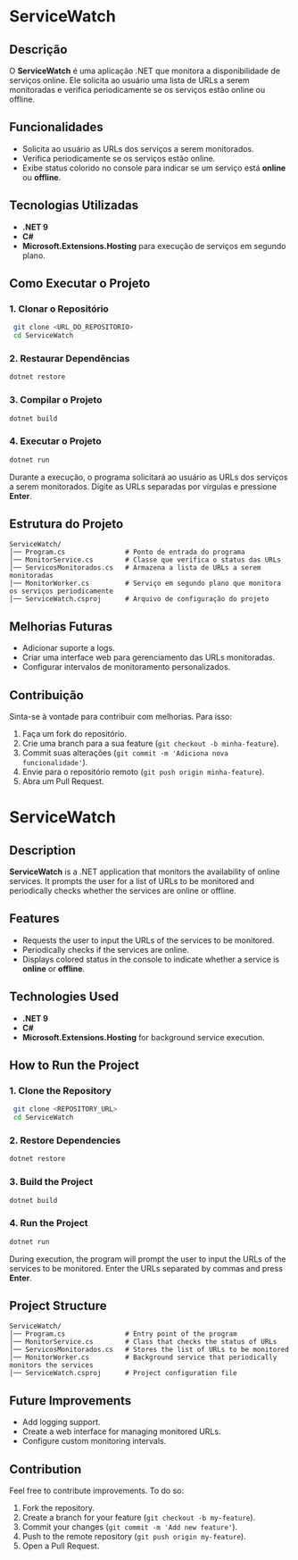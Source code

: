 # ServiceWatch

## Descrição
O **ServiceWatch** é uma aplicação .NET que monitora a disponibilidade de serviços online. Ele solicita ao usuário uma lista de URLs a serem monitoradas e verifica periodicamente se os serviços estão online ou offline.

## Funcionalidades
- Solicita ao usuário as URLs dos serviços a serem monitorados.
- Verifica periodicamente se os serviços estão online.
- Exibe status colorido no console para indicar se um serviço está **online** ou **offline**.

## Tecnologias Utilizadas
- **.NET 9**
- **C#**
- **Microsoft.Extensions.Hosting** para execução de serviços em segundo plano.

## Como Executar o Projeto
### 1. Clonar o Repositório
```bash
 git clone <URL_DO_REPOSITORIO>
 cd ServiceWatch
```

### 2. Restaurar Dependências
```bash
dotnet restore
```

### 3. Compilar o Projeto
```bash
dotnet build
```

### 4. Executar o Projeto
```bash
dotnet run
```

Durante a execução, o programa solicitará ao usuário as URLs dos serviços a serem monitorados. Digite as URLs separadas por vírgulas e pressione **Enter**.

## Estrutura do Projeto
```
ServiceWatch/
│── Program.cs               # Ponto de entrada do programa
│── MonitorService.cs        # Classe que verifica o status das URLs
│── ServicosMonitorados.cs   # Armazena a lista de URLs a serem monitoradas
│── MonitorWorker.cs         # Serviço em segundo plano que monitora os serviços periodicamente
│── ServiceWatch.csproj      # Arquivo de configuração do projeto
```

## Melhorias Futuras
- Adicionar suporte a logs.
- Criar uma interface web para gerenciamento das URLs monitoradas.
- Configurar intervalos de monitoramento personalizados.

## Contribuição
Sinta-se à vontade para contribuir com melhorias. Para isso:
1. Faça um fork do repositório.
2. Crie uma branch para a sua feature (`git checkout -b minha-feature`).
3. Commit suas alterações (`git commit -m 'Adiciona nova funcionalidade'`).
4. Envie para o repositório remoto (`git push origin minha-feature`).
5. Abra um Pull Request.

# ServiceWatch

## Description
**ServiceWatch** is a .NET application that monitors the availability of online services. It prompts the user for a list of URLs to be monitored and periodically checks whether the services are online or offline.

## Features
- Requests the user to input the URLs of the services to be monitored.
- Periodically checks if the services are online.
- Displays colored status in the console to indicate whether a service is **online** or **offline**.

## Technologies Used
- **.NET 9**
- **C#**
- **Microsoft.Extensions.Hosting** for background service execution.

## How to Run the Project
### 1. Clone the Repository
```bash
 git clone <REPOSITORY_URL>
 cd ServiceWatch
```

### 2. Restore Dependencies
```bash
dotnet restore
```

### 3. Build the Project
```bash
dotnet build
```

### 4. Run the Project
```bash
dotnet run
```

During execution, the program will prompt the user to input the URLs of the services to be monitored. Enter the URLs separated by commas and press **Enter**.

## Project Structure
```
ServiceWatch/
│── Program.cs               # Entry point of the program
│── MonitorService.cs        # Class that checks the status of URLs
│── ServicosMonitorados.cs   # Stores the list of URLs to be monitored
│── MonitorWorker.cs         # Background service that periodically monitors the services
│── ServiceWatch.csproj      # Project configuration file
```

## Future Improvements
- Add logging support.
- Create a web interface for managing monitored URLs.
- Configure custom monitoring intervals.

## Contribution
Feel free to contribute improvements. To do so:
1. Fork the repository.
2. Create a branch for your feature (`git checkout -b my-feature`).
3. Commit your changes (`git commit -m 'Add new feature'`).
4. Push to the remote repository (`git push origin my-feature`).
5. Open a Pull Request.
